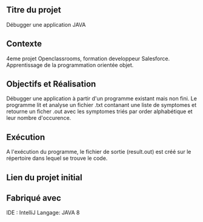 
## Titre du projet
Débugger une application JAVA

## Contexte
4eme projet Openclassrooms, formation developpeur Salesforce. Apprentissage de la programmation orientée objet.

## Objectifs et Réalisation
Débugger une application à partir d'un programme existant mais non fini.
Le programme lit et analyse un fichier .txt contanant une liste de symptomes et retourne un ficher .out avec les symptomes triés par order alphabétique et leur nombre d'occurence.


## Exécution
A l'exécution du programme, le fichier de sortie (result.out) est créé sur le répertoire dans lequel se trouve le code. 

## Lien du projet initial

## Fabriqué avec
IDE : IntelliJ
Langage: JAVA 8
